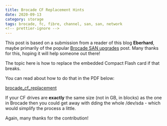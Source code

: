 ```yaml
---
title: Brocade CF Replacement Hints
date: 2020-09-13
category: storage
tags: brocade, fc, fibre, channel, san, san, network
<!-- prettier-ignore -->
---
```


This post is based on a submission from a reader of this blog **Eberhard**,
maybe primarily of the popular
[Brocade SAN upgrades](https://www.guldmyr.com/brocade-san-switch-firmware-upgrades/)
post. Many thanks for this, hoping it will help someone out there!

The topic here is how to replace the embedded Compact Flash card if that breaks.

You can read about how to do that in the PDF below:

[brocade_cf_replacement](https://github.com/sanswitcher/CF-Installer)

If your CF drives are **exactly** the same size (not in GB, in blocks) as the
one in Brocade then you could get away with dding the whole /dev/sda - which
would simplify the process a little.

Again, many thanks for the contribution!
